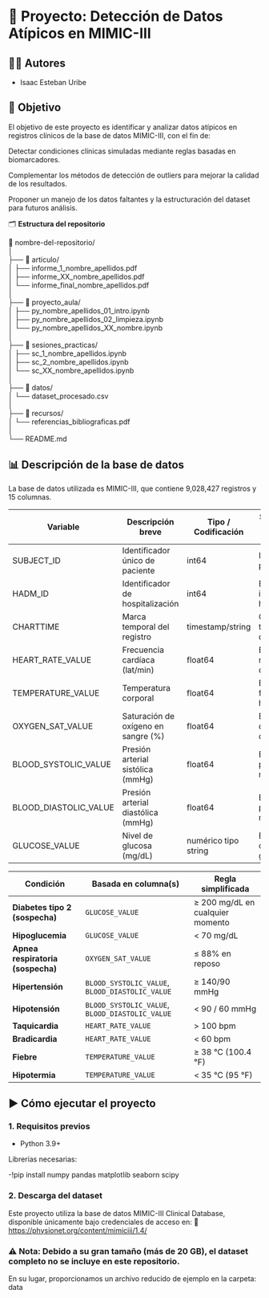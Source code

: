 # 📌 Proyecto: Detección de Datos Atípicos en MIMIC-III
## 👨‍💻 Autores

- Isaac Esteban Uribe



## 🎯 Objetivo

El objetivo de este proyecto es identificar y analizar datos atípicos en registros clínicos de la base de datos MIMIC-III, con el fin de:

Detectar condiciones clínicas simuladas mediante reglas basadas en biomarcadores.

Complementar los métodos de detección de outliers para mejorar la calidad de los resultados.

Proponer un manejo de los datos faltantes y la estructuración del dataset para futuros análisis.

🗂️ **Estructura del repositorio**

📁 nombre-del-repositorio/  
│  
├── 📁 articulo/  
│   ├── informe_1_nombre_apellidos.pdf  
│   ├── informe_XX_nombre_apellidos.pdf  
│   └── informe_final_nombre_apellidos.pdf  
│  
├── 📁 proyecto_aula/  
│   ├── py_nombre_apellidos_01_intro.ipynb  
│   ├── py_nombre_apellidos_02_limpieza.ipynb  
│   └── py_nombre_apellidos_XX_nombre.ipynb  
│  
├── 📁 sesiones_practicas/  
│   ├── sc_1_nombre_apellidos.ipynb  
│   ├── sc_2_nombre_apellidos.ipynb  
│   └── sc_XX_nombre_apellidos.ipynb  
│  
├── 📁 datos/  
│   └── dataset_procesado.csv  
│  
├── 📁 recursos/  
│   └── referencias_bibliograficas.pdf  
│  
└── README.md  


## 📊 Descripción de la base de datos

La base de datos utilizada es MIMIC-III, que contiene 9,028,427 registros y 15 columnas.

| Variable              | Descripción breve                   | Tipo / Codificación  | Significado clínico principal    |
| --------------------- | ----------------------------------- | -------------------- | -------------------------------- |
| SUBJECT_ID            | Identificador único de paciente     | int64                | Identifica al paciente           |
| HADM_ID               | Identificador de hospitalización    | int64                | Episodio de ingreso hospitalario |
| CHARTTIME             | Marca temporal del registro         | timestamp/string     | Cuándo se tomó el dato           |
| HEART_RATE_VALUE      | Frecuencia cardíaca (lat/min)       | float64              | Evalúa ritmo cardíaco            |
| TEMPERATURE_VALUE     | Temperatura corporal                | float64              | Evalúa fiebre o hipotermia       |
| OXYGEN_SAT_VALUE      | Saturación de oxígeno en sangre (%) | float64              | Evalúa nivel de oxigenación      |
| BLOOD_SYSTOLIC_VALUE  | Presión arterial sistólica (mmHg)   | float64              | Evalúa presión máxima            |
| BLOOD_DIASTOLIC_VALUE | Presión arterial diastólica (mmHg)  | float64              | Evalúa presión mínima            |
| GLUCOSE_VALUE         | Nivel de glucosa (mg/dL)            | numérico tipo string | Evalúa control glucémico         |


| Condición                         | Basada en columna(s)                            | Regla simplificada               |
| --------------------------------- | ----------------------------------------------- | -------------------------------- |
| **Diabetes tipo 2 (sospecha)**    | `GLUCOSE_VALUE`                                 | ≥ 200 mg/dL en cualquier momento |
| **Hipoglucemia**                  | `GLUCOSE_VALUE`                                 | < 70 mg/dL                       |
| **Apnea respiratoria (sospecha)** | `OXYGEN_SAT_VALUE`                              | ≤ 88% en reposo                  |
| **Hipertensión**                  | `BLOOD_SYSTOLIC_VALUE`, `BLOOD_DIASTOLIC_VALUE` | ≥ 140/90 mmHg                    |
| **Hipotensión**                   | `BLOOD_SYSTOLIC_VALUE`, `BLOOD_DIASTOLIC_VALUE` | < 90 / 60 mmHg                   |
| **Taquicardia**                   | `HEART_RATE_VALUE`                              | > 100 bpm                        |
| **Bradicardia**                   | `HEART_RATE_VALUE`                              | < 60 bpm                         |
| **Fiebre**                        | `TEMPERATURE_VALUE`                             | ≥ 38 °C (100.4 °F)               |
| **Hipotermia**                    | `TEMPERATURE_VALUE`                             | < 35 °C (95 °F)                  |


## ▶️ Cómo ejecutar el proyecto
### 1. Requisitos previos

- Python 3.9+

Librerías necesarias:

-!pip install numpy pandas matplotlib seaborn scipy

### 2. Descarga del dataset

Este proyecto utiliza la base de datos MIMIC-III Clinical Database, disponible únicamente bajo credenciales de acceso en:
🔗 https://physionet.org/content/mimiciii/1.4/

### ⚠️ Nota: Debido a su gran tamaño (más de 20 GB), el dataset completo no se incluye en este repositorio.

En su lugar, proporcionamos un archivo reducido de ejemplo en la carpeta:
data
